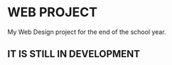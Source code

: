 # WEB PROJECT
My Web Design project for the end of the school year. 

## IT IS STILL IN DEVELOPMENT
